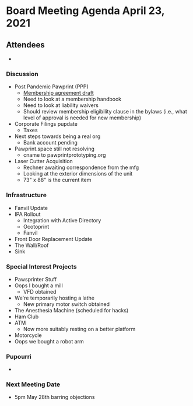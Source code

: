 # Board Meeting Agenda April 23, 2021

## Attendees
- 

### Discussion
- Post Pandemic Pawprint (PPP)
  - [Membership agreement draft](https://docs.google.com/document/d/1SWPpZvJvQzU8xjn52bWUc_9ROyN5fLHoaM5hWmdEbAc/edit?usp=sharing)
  - Need to look at a membership handbook
  - Need to look at liability waivers
  - Should review membership eligibility clause in the bylaws (i.e., what level of approval is needed for new membership)
- Corporate Filings pupdate
  - Taxes
- Next steps towards being a real org
  - Bank account pending
- Pawprint.space still not resolving
  - cname to pawprintprototyping.org
- Laser Cutter Acquisition
  - Rechner awaiting correspondence from the mfg
  - Looking at the exterior dimensions of the unit
  - 73" x 88" is the current item

### Infrastructure
- Fanvil Update
- IPA Rollout
  - Integration with Active Directory
  - Ocotoprint
  - Fanvil
- Front Door Replacement Update
- The Wall/Roof
- Sink

### Special Interest Projects
- Pawsprinter Stuff
- Oops I bought a mill
  - VFD obtained
- We're temporarily hosting a lathe
  - New primary motor switch obtained
- The Anesthesia Machine (scheduled for hacks)
- Ham Club
- ATM
  - Now more suitably resting on a better platform
- Motorcycle
- Oops we bought a robot arm

### Pupourri
- 

### Next Meeting Date
- 5pm May 28th barring objections
